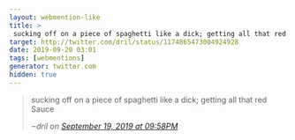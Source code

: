 ```yaml
---
layout: webmention-like
title: >
 sucking off on a piece of spaghetti like a dick; getting all that red Sauce
target: http://twitter.com/dril/status/1174865473004924928
date: 2019-09-20 03:01
tags: [webmentions]
generator: twitter.com
hidden: true
---
```



<blockquote>
<p>sucking off on a piece of spaghetti like a dick; getting all that red Sauce</p>
<cite>‒<span class="p-author p-name">dril</span> on <a href="http://twitter.com/dril/status/1174865473004924928" rel="external nofollow">September 19, 2019 at 09:58PM</a></cite>
</blockquote>